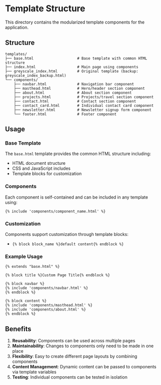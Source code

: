 # Template Structure

This directory contains the modularized template components for the application.

## Structure

```
templates/
├── base.html                    # Base template with common HTML structure
├── index.html                   # Main page using components
├── greyscale_index.html         # Original template (backup: greyscale_index_backup.html)
└── components/
    ├── navbar.html              # Navigation bar component
    ├── masthead.html            # Hero/header section component
    ├── about.html               # About section component
    ├── projects.html            # Projects/travel section component
    ├── contact.html             # Contact section component
    ├── contact_card.html        # Individual contact card component
    ├── newsletter.html          # Newsletter signup form component
    └── footer.html              # Footer component
```

## Usage

### Base Template
The `base.html` template provides the common HTML structure including:
- HTML document structure
- CSS and JavaScript includes
- Template blocks for customization

### Components
Each component is self-contained and can be included in any template using:
```jinja2
{% include 'components/component_name.html' %}
```

### Customization
Components support customization through template blocks:
- `{% block block_name %}default content{% endblock %}`

### Example Usage
```jinja2
{% extends "base.html" %}

{% block title %}Custom Page Title{% endblock %}

{% block navbar %}
{% include 'components/navbar.html' %}
{% endblock %}

{% block content %}
{% include 'components/masthead.html' %}
{% include 'components/about.html' %}
{% endblock %}
```

## Benefits

1. **Reusability**: Components can be used across multiple pages
2. **Maintainability**: Changes to components only need to be made in one place
3. **Flexibility**: Easy to create different page layouts by combining components
4. **Content Management**: Dynamic content can be passed to components via template variables
5. **Testing**: Individual components can be tested in isolation
